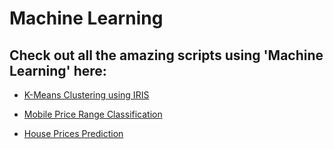# Machine Learning

## Check out all the amazing scripts using 'Machine Learning' here:

- [K-Means Clustering using IRIS](https://github.com/prathimacode-hub/PyAlgo-Tree/tree/main/Machine%20Learning/K-Means%20Clustering%20using%20Iris)

- [Mobile Price Range Classification](https://github.com/prathimacode-hub/PyAlgo-Tree/tree/main/Machine%20Learning/Mobile%20Price%20Range%20Classification)

- [House Prices Prediction](https://github.com/prathimacode-hub/PyAlgo-Tree/tree/main/Machine%20Learning/Predicting%20House%20Prices)
